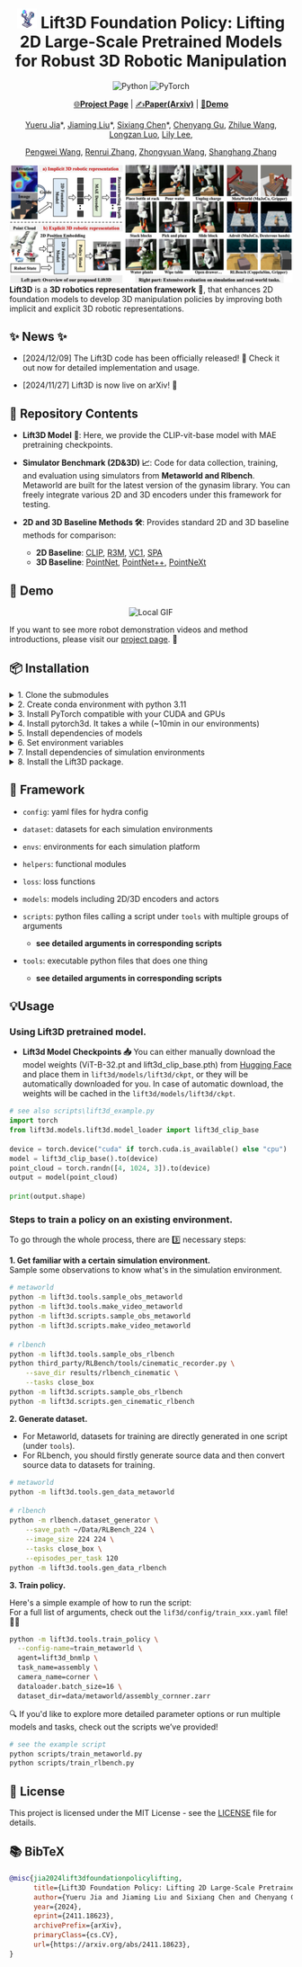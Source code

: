 <div align="center">

# <img src="assets/lift3d_logo.jpg" alt="Logo" width="35"/> Lift3D Foundation Policy: Lifting 2D Large-Scale Pretrained Models for Robust 3D Robotic Manipulation

![Python](https://img.shields.io/badge/python-3670A0?style=for-the-badge&logo=python&logoColor=ffdd54)
![PyTorch](https://img.shields.io/badge/PyTorch-%23EE4C2C.svg?style=for-the-badge&logo=PyTorch&logoColor=white)
  
[🌐**Project Page**](https://lift3d-web.github.io/) | [✍️**Paper(Arxiv)**](https://arxiv.org/abs/2411.18623) | [🎥**Demo**](https://lift3d-web.github.io/)

[Yueru Jia](https://github.com/jiayueru)\*, [Jiaming Liu](https://liujiaming1996.github.io/)\*, [Sixiang Chen](https://cscsx.github.io/)*, [Chenyang Gu](https://gaystarc.github.io/), [Zhilue Wang](https://lift3d-web.github.io/), [Longzan Luo](https://luolongzan.github.io/), [Lily Lee](https://lift3d-web.github.io/), 

[Pengwei Wang](https://lift3d-web.github.io/), [Renrui Zhang](https://lift3d-web.github.io/), [Zhongyuan Wang](https://lift3d-web.github.io/), [Shanghang Zhang](https://www.shanghangzhang.com)

</div>


![](assets/lift3d_demo.png)
**Lift3D** is a **3D robotics representation framework** 🤖, that enhances 2D foundation models to develop 3D manipulation policies by improving both implicit and explicit 3D robotic representations.

## ✨ News ✨
- [2024/12/09] The Lift3D code has been officially released! 🎉 Check it out now for detailed implementation and usage.

- [2024/11/27] Lift3D is now live on arXiv! 🚀 



## 📢 Repository Contents

- **Lift3D Model** 🎯:  Here, we provide the CLIP-vit-base model with MAE pretraining checkpoints.

- **Simulator Benchmark (2D&3D) 📈**: Code for data collection, training, and evaluation using simulators from **Metaworld and Rlbench**. Metaworld are built for the latest version of the gynasim library. You can freely integrate various 2D and 3D encoders under this framework for testing.

- **2D and 3D Baseline Methods 🛠️**: Provides standard 2D and 3D baseline methods for comparison:

    - **2D Baseline**: [CLIP](https://github.com/openai/CLIP), [R3M](https://github.com/facebookresearch/r3m), [VC1](https://github.com/facebookresearch/eai-vc), [SPA](https://github.com/HaoyiZhu/SPA)
    - **3D Baseline**: [PointNet](https://github.com/yanx27/Pointnet_Pointnet2_pytorch), [PointNet++](https://github.com/yanx27/Pointnet_Pointnet2_pytorch), [PointNeXt](https://github.com/guochengqian/PointNeXt)
    

## 🤖 Demo
<div style="text-align:center;">
    <img src="assets/demo_gif.gif" alt="Local GIF" width="500px" />
</div>

If you want to see more robot demonstration videos and method introductions, please visit our [project page](https://lift3d-web.github.io/). 🔗

## 📦 Installation

<details>
<summary>1. Clone the submodules</summary>

```bash
git submodule update --init --recursive
```

</details>

<details>
<summary>2. Create conda environment with python 3.11</summary>

```bash
conda create -n <env_name> python=3.11
conda activate <env_name>
```

</details>

<details>
<summary>3. Install PyTorch compatible with your CUDA and GPUs</summary>

```bash
# Modify this line according to your CUDA GPUs.
pip install torch==2.4.1 torchvision==0.19.1 torchaudio==2.4.1 --index-url https://download.pytorch.org/whl/cu124
```

</details>

<details>
<summary>4. Install pytorch3d. It takes a while (~10min in our environments)</summary>

```bash
pip install "git+https://github.com/facebookresearch/pytorch3d.git@stable"
```

</details>

<details>
<summary>5. Install dependencies of models</summary>

```bash
# R3M（A Universal Visual Representation for Robot Manipulation）
pip install git+https://github.com/facebookresearch/r3m.git --no-deps

# CLIP (Contrastive Language-Image Pre-Training)
pip install git+https://github.com/openai/CLIP.git --no-deps

# VC1（Visual Cortex）
cd third_party/eai-vc/vc_models
pip install -e .  --no-deps
cd ../../..

# SPA（3D SPatial-Awareness Enables Effective Embodied Representation）
cd third_party/SPA 
pip install -e . --no-deps
cd ../..
```

</details>

<details>
<summary>6. Set environment variables</summary>

```bash
# WandB
export WANDB_API_KEY=<wandb_api_key>
export WANDB_USER_EMAIL=<wandb_email>
export WANDB_USERNAME=<wandb_username>

# CoppeliaSim & PyRep & RLBench
export COPPELIASIM_ROOT=${HOME}/Programs/CoppeliaSim
export LD_LIBRARY_PATH=$COPPELIASIM_ROOT:$LD_LIBRARY_PATH
export QT_QPA_PLATFORM_PLUGIN_PATH=$COPPELIASIM_ROOT
export DISPLAY=:99  # required on server, remove it on workstation
```

</details>

<details>
<summary>7. Install dependencies of simulation environments</summary>

```bash
# Metaworld
pip install git+https://github.com/Farama-Foundation/Metaworld.git@master#egg=metaworld

# RLBench
wget https://downloads.coppeliarobotics.com/V4_1_0/CoppeliaSim_Edu_V4_1_0_Ubuntu20_04.tar.xz
mkdir -p $COPPELIASIM_ROOT && tar -xf CoppeliaSim_Edu_V4_1_0_Ubuntu20_04.tar.xz -C $COPPELIASIM_ROOT --strip-components 1
rm -rf CoppeliaSim_Edu_V4_1_0_Ubuntu20_04.tar.xz
cd third_party/RLBench
pip install -e .
cd ../..
```

</details>

<details>
<summary>8. Install the Lift3D package.</summary>

```bash
pip install -r requirements.txt

# PointNext
cd lift3d/models/point_next
cd openpoints/cpp/pointnet2_batch
pip install -e .
cd ../subsampling
pip install -e .
cd ../pointops
pip install -e .
cd ../chamfer_dist
pip install -e .
cd ../emd
pip install -e .
cd ../../../../../..
```
</details>

## 🧩 Framework

- `config`: yaml files for hydra config

- `dataset`: datasets for each simulation environments

- `envs`: environments for each simulation platform

- `helpers`: functional modules

- `loss`: loss functions

- `models`: models including 2D/3D encoders and actors

- `scripts`: python files calling a script under `tools` with multiple groups of arguments

    -  **see detailed arguments in corresponding scripts**

- `tools`: executable python files that does one thing

    -  **see detailed arguments in corresponding scripts**

## 💡Usage

### Using Lift3D pretrained model.

- **Lift3d Model Checkpoints 📥** 
You can either manually download the model weights (ViT-B-32.pt and lift3d_clip_base.pth) from [Hugging Face](https://huggingface.co/jiayueru/Lift3d/blob/main/README.md) and place them in `lift3d/models/lift3d/ckpt`, or they will be automatically downloaded for you. In case of automatic download, the weights will be cached in the `lift3d/models/lift3d/ckpt`.

```python
# see also scripts\lift3d_example.py
import torch
from lift3d.models.lift3d.model_loader import lift3d_clip_base

device = torch.device("cuda" if torch.cuda.is_available() else "cpu")
model = lift3d_clip_base().to(device)
point_cloud = torch.randn([4, 1024, 3]).to(device)
output = model(point_cloud)

print(output.shape)
```

### Steps to train a policy on an existing environment.

To go through the whole process, there are 3️⃣ necessary steps:

**1. Get familiar with a certain simulation environment.**  
Sample some observations to know what's in the simulation environment.

```bash
# metaworld
python -m lift3d.tools.sample_obs_metaworld
python -m lift3d.tools.make_video_metaworld
python -m lift3d.scripts.sample_obs_metaworld
python -m lift3d.scripts.make_video_metaworld

# rlbench
python -m lift3d.tools.sample_obs_rlbench
python third_party/RLBench/tools/cinematic_recorder.py \
    --save_dir results/rlbench_cinematic \
    --tasks close_box
python -m lift3d.scripts.sample_obs_rlbench
python -m lift3d.scripts.gen_cinematic_rlbench
```

**2. Generate dataset.**  
- For Metaworld, datasets for training are directly generated in one script (under `tools`). 
- For RLbench, you should firstly generate source data and then convert source data to datasets for training.

```bash
# metaworld
python -m lift3d.tools.gen_data_metaworld

# rlbench
python -m rlbench.dataset_generator \
    --save_path ~/Data/RLBench_224 \
    --image_size 224 224 \
    --tasks close_box \
    --episodes_per_task 120
python -m lift3d.tools.gen_data_rlbench
```

**3. Train policy.**

Here's a simple example of how to run the script:  
For a full list of arguments, check out the `lif3d/config/train_xxx.yaml` file! 📄✨

```bash
python -m lift3d.tools.train_policy \
  --config-name=train_metaworld \
  agent=lift3d_bnmlp \
  task_name=assembly \
  camera_name=corner \
  dataloader.batch_size=16 \
  dataset_dir=data/metaworld/assembly_cornner.zarr
```
🔍 If you'd like to explore more detailed parameter options or run multiple models and tasks, check out the scripts we’ve provided! 

```bash
# see the example script 
python scripts/train_metaworld.py
python scripts/train_rlbench.py
```

## 📜️ License

This project is licensed under the MIT License - see the [LICENSE](LICENSE) file for details.

## 📚 BibTeX 

```bibtex
@misc{jia2024lift3dfoundationpolicylifting,
      title={Lift3D Foundation Policy: Lifting 2D Large-Scale Pretrained Models for Robust 3D Robotic Manipulation}, 
      author={Yueru Jia and Jiaming Liu and Sixiang Chen and Chenyang Gu and Zhilue Wang and Longzan Luo and Lily Lee and Pengwei Wang and Zhongyuan Wang and Renrui Zhang and Shanghang Zhang},
      year={2024},
      eprint={2411.18623},
      archivePrefix={arXiv},
      primaryClass={cs.CV},
      url={https://arxiv.org/abs/2411.18623}, 
}
```
